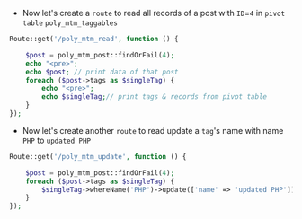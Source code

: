 - Now let's create a `route` to read all records of a post with `ID`=`4`
  in `pivot table` `poly_mtm_taggables`

````php
Route::get('/poly_mtm_read', function () {

    $post = poly_mtm_post::findOrFail(4);
    echo "<pre>";
    echo $post; // print data of that post
    foreach ($post->tags as $singleTag) {
        echo "<pre>";
        echo $singleTag;// print tags & records from pivot table
    }
});
````

- Now let's create another `route` to read update a `tag`'s name with name `PHP` to `updated PHP`

````php
Route::get('/poly_mtm_update', function () {

    $post = poly_mtm_post::findOrFail(4);
    foreach ($post->tags as $singleTag) {
        $singleTag->whereName('PHP')->update(['name' => 'updated PHP']);
    }
});
````